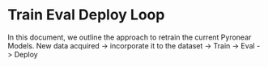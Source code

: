 # Train Eval Deploy Loop

In this document, we outline the approach to retrain the current Pyronear Models.
New data acquired -> incorporate it to the dataset -> Train -> Eval -> Deploy

